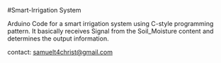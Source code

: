 #Smart-Irrigation System

Arduino Code for a smart irrigation system using C-style programming pattern. It basically receives Signal from the Soil_Moisture content and determines the output information.

contact: samuelt4christ@gmail.com